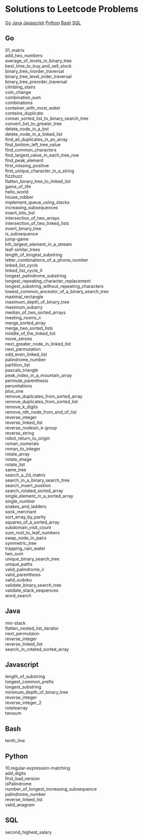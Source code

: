 # Solutions to Leetcode Problems

[Go](#Go)
[Java](#Java)
[Javascript](#Javascript)
[Python](#Python)
[Bash](#Bash)
[SQL](#SQL)

## Go

01_matrix \
add_two_numbers \
average_of_levels_in_binary_tree \
best_time_to_buy_and_sell_stock \
binary_tree_inorder_traversal \
binary_tree_level_order_traversal \
binary_tree_preorder_traversal \
climbing_stairs \
coin_change \
combination_sum \
combinations \
container_with_most_water \
contains_duplicate \
conver_sorted_list_to_binary_search_tree \
convert_bst_to_greater_tree \
delete_node_in_a_bst \
delete_node_in_a_linked_list \
find_all_duplicates_in_an_array \
find_bottom_left_tree_value \
find_common_characters \
find_largest_value_in_each_tree_row \
find_peak_element \
first_missing_positive \
first_unique_character_in_a_string \
fizzbuzz \
flatten_binary_tree_to_linked_list \
game_of_life \
hello_world \
house_robber \
implement_queue_using_stacks \
increasing_subsequences \
insert_into_bst \
intersection_of_two_arrays \
intersection_of_two_linked_lists \
invert_binary_tree \
is_subsequence \
jump-game \
kth_largest_element_in_a_stream \
leaf-similar_trees \
length_of_longest_substring \
letter_combinations_of_a_phone_number \
linked_list_cycle \
linked_list_cycle_II \
longest_palindrome_substring \
longest_repeating_character_replacement \
longest_substring_without_repeating_characters \
lowest_common_ancestor_of_a_binary_search_tree \
maximal_rectangle \
maximum_depth_of_binary_tree \
maximum_subarry \
median_of_two_sorted_arrays \
meeting_rooms_ii \
merge_sorted_array \
merge_two_sorted_lists \
middle_of_the_linked_list \
move_zeroes \
next_greater_node_in_linked_list \
next_permutation \
odd_even_linked_list \
palindrome_number \
partition_list \
pascals_triangle \
peak_index_in_a_mountain_array \
permute_parenthesis \
perumtations \
plus_one \
remove_duplicates_from_sorted_array \
remove_duplicates_from_sorted_list \
remove_k_digits \
remove_nth_node_from_end_of_list \
reverse_integer \
reverse_linked_list \
reverse_nodesin_k-group \
reverse_string \
robot_return_to_origin \
roman_numerals \
roman_to_integer \
rotate_array \
rotate_image \
rotate_list \
same_tree \
search_a_2d_matrix \
search_in_a_binary_search_tree \
search_insert_position \
search_rotated_sorted_array \
single_element_in_a_sorted_array \
single_number \
snakes_and_ladders \
sock_merchant \
sort_array_by_parity \
squares_of_a_sorted_array \
subdomain_visit_count \
sum_root_to_leaf_numbers \
swap_node_in_pairs \
symmetric_tree \
trapping_rain_water \
two_sum \
unique_binary_search_tree \
unique_paths \
valid_palindrome_ii \
valid_parenthesis \
valid_sudoku \
validate_binary_search_tree \
validate_stack_sequences \
word_search

## Java

min-stack \
flatten_nested_list_iterator \
next_permutaion \
reverse_integer \
reverse_linked_list \
search_in_rotated_sorted_array

## Javascript

length_of_substring \
longest_common_prefix \
longest_substring \
minimum_depth_of_binary_tree \
reverse_integer \
reverse_integer_2 \
rotatearray \
twosum

## Bash

tenth_line

## Python

10.regular-expression-matching \
add_digits \
first_bad_version \
isPalindrome \
number_of_longest_increasing_subsequence \
palindrome_number \
reverse_linked_list \
valid_anagram

## SQL

second_highest_salary
